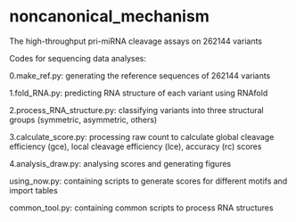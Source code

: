 # noncanonical_mechanism
The high-throughput pri-miRNA cleavage assays on 262144 variants

Codes for sequencing data analyses:

0.make_ref.py: generating the reference sequences of 262144 variants

1.fold_RNA.py: predicting RNA structure of each variant using RNAfold

2.process_RNA_structure.py: classifying variants into three structural groups (symmetric, asymmetric, others)

3.calculate_score.py: processing raw count to calculate global cleavage efficiency (gce), local cleavage efficiency (lce), accuracy (rc) scores

4.analysis_draw.py: analysing scores and generating figures

using_now.py: containing scripts to generate scores for different motifs and import tables

common_tool.py: containing common scripts to process RNA structures
